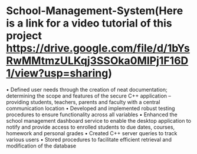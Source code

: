 # School-Management-System(Here is a link for a video tutorial of this project https://drive.google.com/file/d/1bYsRwMMtmzULKqj3SSOka0MIPj1F16D1/view?usp=sharing)
• Defined user needs through the creation of neat documentation; determining the scope and features of the secure C++  application – providing students, teachers, parents and faculty with a central communication location • Developed and implemented robust testing procedures to ensure functionality across all variables • Enhanced the school management dashboard service to enable the desktop application to notify and provide access to  enrolled students to due dates, courses, homework and personal grades • Created C++ server queries to track various users • Stored procedures to facilitate efficient retrieval and modification of the database
